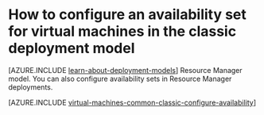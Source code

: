 <properties
	pageTitle="Configure an availability set for classic VMs | Microsoft Azure"
	description="Configure an availability set for a new or existing virtual machine in the classic deployment model using the Azure classic portal and Azure PowerShell."
	services="virtual-machines-linux"
	documentationCenter=""
	authors="cynthn"
	manager="timlt"
	editor=""
	tags="azure-service-management"/>

<tags
	ms.service="virtual-machines-linux"
	ms.workload="infrastructure-services"
	ms.tgt_pltfrm="vm-linux"
	ms.devlang="na"
	ms.topic="article"
	ms.date="04/19/2016"
	ms.author="cynthn"/>

# How to configure an availability set for virtual machines in the classic deployment model

[AZURE.INCLUDE [learn-about-deployment-models](../../includes/learn-about-deployment-models-classic-include.md)] Resource Manager model. You can also configure availability sets in Resource Manager deployments.

[AZURE.INCLUDE [virtual-machines-common-classic-configure-availability](../../includes/virtual-machines-common-classic-configure-availability.md)]
